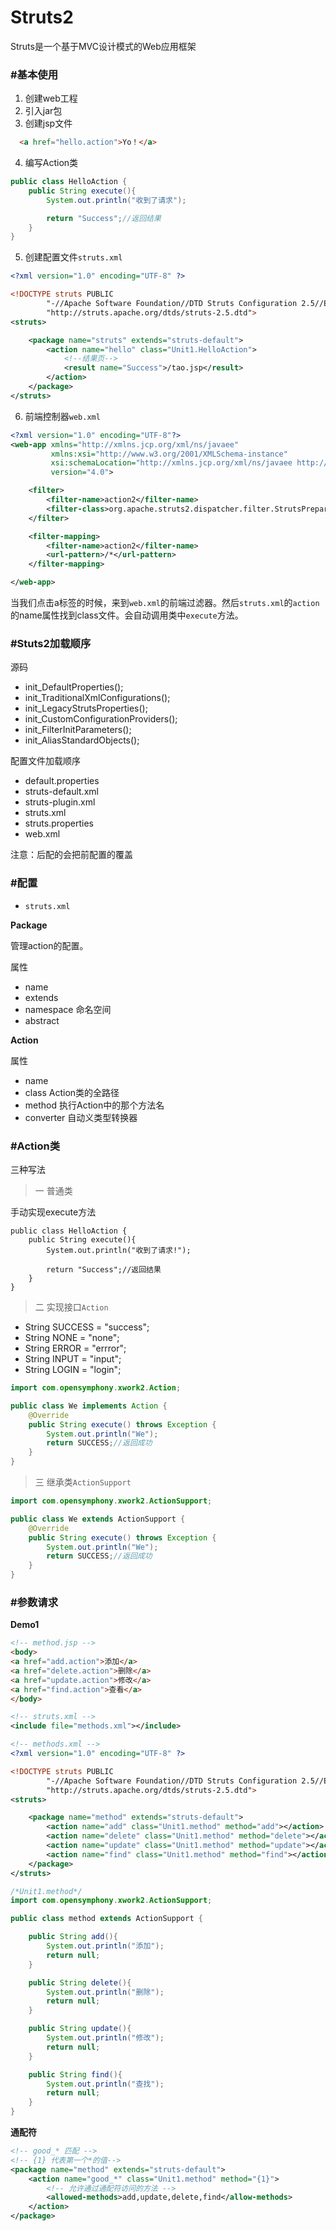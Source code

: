 
# Struts2

Struts是一个基于MVC设计模式的Web应用框架

### #基本使用

1. 创建web工程
2. 引入jar包
3. 创建jsp文件
```html
  <a href="hello.action">Yo！</a>
```
4. 编写Action类
```java
public class HelloAction {
    public String execute(){
        System.out.println("收到了请求");

        return "Success";//返回结果
    }
}
```
5. 创建配置文件`struts.xml`
```xml
<?xml version="1.0" encoding="UTF-8" ?>

<!DOCTYPE struts PUBLIC
        "-//Apache Software Foundation//DTD Struts Configuration 2.5//EN"
        "http://struts.apache.org/dtds/struts-2.5.dtd">
<struts>

    <package name="struts" extends="struts-default">
        <action name="hello" class="Unit1.HelloAction">
            <!--结果页-->
            <result name="Success">/tao.jsp</result>
        </action>
    </package>
</struts>
```
6. 前端控制器`web.xml`
```xml
<?xml version="1.0" encoding="UTF-8"?>
<web-app xmlns="http://xmlns.jcp.org/xml/ns/javaee"
         xmlns:xsi="http://www.w3.org/2001/XMLSchema-instance"
         xsi:schemaLocation="http://xmlns.jcp.org/xml/ns/javaee http://xmlns.jcp.org/xml/ns/javaee/web-app_4_0.xsd"
         version="4.0">

    <filter>
        <filter-name>action2</filter-name>
        <filter-class>org.apache.struts2.dispatcher.filter.StrutsPrepareAndExecuteFilter</filter-class>
    </filter>

    <filter-mapping>
        <filter-name>action2</filter-name>
        <url-pattern>/*</url-pattern>
    </filter-mapping>

</web-app>
```


当我们点击a标签的时候，来到`web.xml`的前端过滤器。然后`struts.xml`的`action`的name属性找到class文件。会自动调用类中`execute`方法。


### #Stuts2加载顺序

源码

- init_DefaultProperties();
- init_TraditionalXmlConfigurations();
- init_LegacyStrutsProperties();
- init_CustomConfigurationProviders();
- init_FilterInitParameters();
- init_AliasStandardObjects();

配置文件加载顺序

- default.properties
- struts-default.xml
- struts-plugin.xml
- struts.xml
- struts.properties
- web.xml

注意：后配的会把前配置的覆盖

### #配置

- `struts.xml`

**Package**

管理action的配置。

属性

- name
- extends
- namespace 命名空间
- abstract

**Action**

属性

- name
- class Action类的全路径
- method	执行Action中的那个方法名
- converter 自动义类型转换器


### #Action类

三种写法

> 一 普通类

手动实现execute方法

```
public class HelloAction {
    public String execute(){
        System.out.println("收到了请求!");

        return "Success";//返回结果
    }
}

```

> 二 实现接口`Action`

- String SUCCESS = "success";
- String NONE = "none";
- String ERROR = "errror";
- String INPUT = "input";
- String LOGIN = "login";

```java
import com.opensymphony.xwork2.Action;

public class We implements Action {
    @Override
    public String execute() throws Exception {
        System.out.println("We");
        return SUCCESS;//返回成功
    }
}
```

> 三 继承类`ActionSupport`

```java
import com.opensymphony.xwork2.ActionSupport;

public class We extends ActionSupport {
    @Override
    public String execute() throws Exception {
        System.out.println("We");
        return SUCCESS;//返回成功
    }
}
```


### #参数请求

**Demo1**

```html
<!-- method.jsp -->
<body>
<a href="add.action">添加</a>
<a href="delete.action">删除</a>
<a href="update.action">修改</a>
<a href="find.action">查看</a>
</body>
```

```xml
<!-- struts.xml -->
<include file="methods.xml"></include>

<!-- methods.xml -->
<?xml version="1.0" encoding="UTF-8" ?>

<!DOCTYPE struts PUBLIC
        "-//Apache Software Foundation//DTD Struts Configuration 2.5//EN"
        "http://struts.apache.org/dtds/struts-2.5.dtd">
<struts>

    <package name="method" extends="struts-default">
        <action name="add" class="Unit1.method" method="add"></action>
        <action name="delete" class="Unit1.method" method="delete"></action>
        <action name="update" class="Unit1.method" method="update"></action>
        <action name="find" class="Unit1.method" method="find"></action>
    </package>
</struts>
```

```java
/*Unit1.method*/
import com.opensymphony.xwork2.ActionSupport;

public class method extends ActionSupport {

    public String add(){
        System.out.println("添加");
        return null;
    }

    public String delete(){
        System.out.println("删除");
        return null;
    }

    public String update(){
        System.out.println("修改");
        return null;
    }

    public String find(){
        System.out.println("查找");
        return null;
    }
}

```


**通配符**

```xml
<!-- good_* 匹配 -->
<!-- {1} 代表第一个*的值-->
<package name="method" extends="struts-default">
    <action name="good_*" class="Unit1.method" method="{1}">
    	<!-- 允许通过通配符访问的方法 -->
    	<allowed-methods>add,update,delete,find</allow-methods>
    </action>
</package>
```